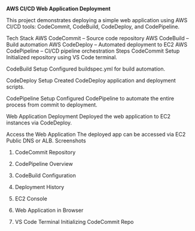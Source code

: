 **AWS CI/CD Web Application Deployment**

This project demonstrates deploying a simple web application using AWS CI/CD tools: CodeCommit, CodeBuild, CodeDeploy, and CodePipeline.

Tech Stack
AWS CodeCommit – Source code repository
AWS CodeBuild – Build automation
AWS CodeDeploy – Automated deployment to EC2
AWS CodePipeline – CI/CD pipeline orchestration
Steps
CodeCommit Setup
Initialized repository using VS Code terminal.

CodeBuild Setup
Configured buildspec.yml for build automation.

CodeDeploy Setup
Created CodeDeploy application and deployment scripts.

CodePipeline Setup
Configured CodePipeline to automate the entire process from commit to deployment.

Web Application Deployment
Deployed the web application to EC2 instances via CodeDeploy.

Access the Web Application
The deployed app can be accessed via EC2 Public DNS or ALB.
Screenshots
1. CodeCommit Repository

2. CodePipeline Overview

3. CodeBuild Configuration

4. Deployment History

5. EC2 Console

6. Web Application in Browser

7. VS Code Terminal Initializing CodeCommit Repo

